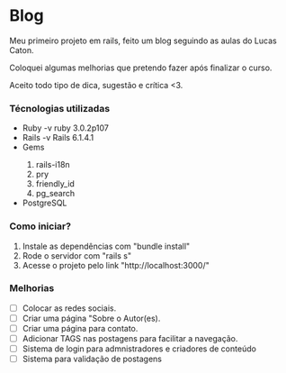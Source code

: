 # Blog

<p>Meu primeiro projeto em rails, feito um blog seguindo as aulas do Lucas Caton.</p>
<p>Coloquei algumas melhorias que pretendo fazer após finalizar o curso.</p>
<p>Aceito todo tipo de dica, sugestão e crítica <3.</p>

<h3> Técnologias utilizadas </h3>
<ul>
  <li>Ruby -v ruby 3.0.2p107</li>
  <li>Rails -v Rails 6.1.4.1</li>
  <li>Gems</li>
    <ol>
      <li>rails-i18n</li>
      <li>pry</li>
      <li>friendly_id</li>
      <li>pg_search</li>
    </ol>
  <li>PostgreSQL</li>
</ul>

<h3>Como iniciar?</h3>
  <ol>
      <li>Instale as dependências com "bundle install"</li>
      <li>Rode o servidor com "rails s"</li>
      <li>Acesse o projeto pelo link "http://localhost:3000/"</li>
  </ol>
  
 <h3> Melhorias </h3>
 
  - [ ] Colocar as redes sociais.
  - [ ] Criar uma página "Sobre o Autor(es).
  - [ ] Criar uma página para contato.
  - [ ] Adicionar TAGS nas postagens para facilitar a navegação.
  - [ ] Sistema de login para admnistradores e criadores de conteúdo
  - [ ] Sistema para validação de postagens
